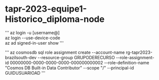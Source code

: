 # tapr-2023-equipe1-Historico_diploma-node



'''
az login -u [username@]
<br>az login --use-device-code
<br>az ad signed-in-user show
'''

'''
az cosmosdb sql role assignment create --account-name rg-tapr2023-brazilsouth-dev --resource-group GRUPODERECURSO --role-assignment-id 00000000-0000-0000-0000-000000000002 --role-definition-name "Cosmos DB Built-in Data Contributor" --scope "/" --principal-id GUIDUSUARIOAD
'''